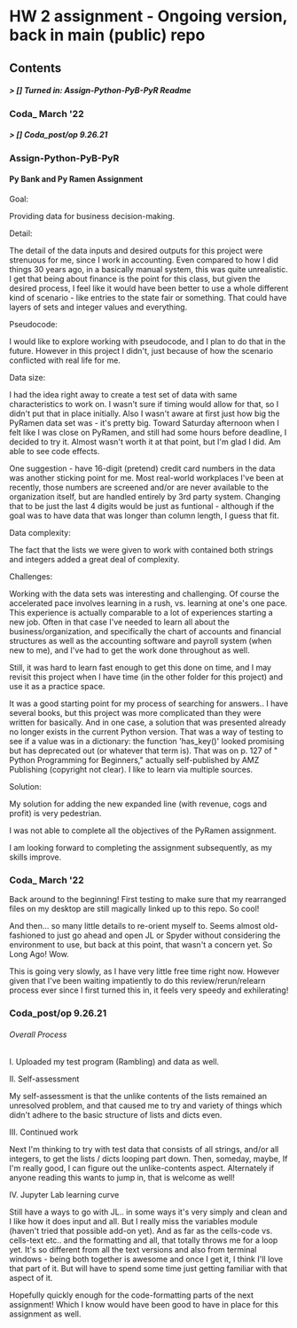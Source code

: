 # HW 2 assignment - Ongoing version, back in main (public) repo


## Contents

##### >   []  Turned in: Assign-Python-PyB-PyR Readme
### Coda_ March '22
##### >   []  Coda_post/op 9.26.21




### Assign-Python-PyB-PyR

#### Py Bank and Py Ramen Assignment


Goal:

Providing data for business decision-making.

Detail:

The detail of the data inputs and desired outputs for this project were strenuous for me, since I work in accounting. Even compared to how I did things 30 years ago, in a basically manual system, this was quite unrealistic. I get that being about finance is the point for this class, but given the desired process, I feel like it would have been better to use a whole different kind of scenario - like entries to the state fair or something. That could have layers of sets and integer values and everything.

Pseudocode:

I would like to explore working with pseudocode, and I plan to do that in the future. However in this project I didn't, just because of how the scenario conflicted with real life for me. 

Data size:

I had the idea right away to create a test set of data with same characteristics to work on. I wasn't sure if timing would allow for that, so I didn't put that in place initially. Also I wasn't aware at first just how big the PyRamen data set was - it's pretty big. Toward Saturday afternoon when I felt like I was close on PyRamen, and still had some hours before deadline, I decided to try it. Almost wasn't worth it at that point, but I'm glad I did. Am able to see code effects.

One suggestion - have 16-digit (pretend) credit card numbers in the data was another sticking point for me. Most real-world workplaces I've been at recently, those numbers are screened and/or are never available to the organization itself, but are handled entirely by 3rd party system. Changing that to be just the last 4 digits would be just as funtional - although if the goal was to have data that was longer than column length, I guess that fit. 

Data complexity:

The fact that the lists we were given to work with contained both strings and integers added a great deal of complexity. 

Challenges:

Working with the data sets was interesting and challenging. Of course the accelerated pace involves learning in a rush, vs. learning at one's one pace. This experience is actually comparable to a lot of experiences starting a new job. Often in that case I've needed to learn all about the business/organization, and specifically the chart of accounts and financial structures as well as the accounting software and payroll system (when new to me), and I've had to get the work done throughout as well. 

Still, it was hard to learn fast enough to get this done on time, and I may revisit this project when I have time (in the other folder for this project) and use it as a practice space. 

It was a good starting point for my process of searching for answers.. I have several books, but this project was more complicated than they were written for basically. And in one case, a solution that was presented already no longer exists in the current Python version. That was a way of testing to see if a value was in a dictionary: the function 'has_key()' looked promising but has deprecated out (or whatever that term is). That was on p. 127 of " Python Programming for Beginners," actually self-published by AMZ Publishing (copyright not clear). I like to learn via multiple sources. 

Solution:

My solution for adding the new expanded line (with revenue, cogs and profit) is very pedestrian.

I was not able to complete all the objectives of the PyRamen assignment.

I am looking forward to completing the assignment subsequently, as my skills improve. 

### Coda_ March '22

Back around to the beginning! First testing to make sure that my rearranged files on my desktop are still magically linked up to this repo. So cool!

And then... so many little details to re-orient myself to. Seems almost old-fashioned to just go ahead and open JL or Spyder without considering the environment to use, but back at this point, that wasn't a concern yet. So Long Ago! Wow.

This is going very slowly, as I have very little free time right now. However given that I've been waiting impatiently to do this review/rerun/relearn process ever since I first turned this in, it feels very speedy and exhilerating!


### Coda_post/op 9.26.21

###### Overall Process

I. Uploaded my test program (Rambling) and data as well. 

II. Self-assessment

My self-assessment is that the unlike contents of the lists remained an unresolved problem, and that caused me to try and variety of things which didn't adhere to the basic structure of lists and dicts even. 

III. Continued work

Next I'm thinking to try with test data that consists of all strings, and/or all integers, to get the lists / dicts looping part down.
Then, someday, maybe, If I'm really good, I can figure out the unlike-contents aspect.
Alternately if anyone reading this wants to jump in, that is welcome as well!

IV. Jupyter Lab learning curve

Still have a ways to go with JL.. in some ways it's very simply and clean and I like how it does input and all. But I really miss the variables module (haven't tried that possible add-on yet). And as far as the cells-code vs. cells-text etc.. and the formatting and all, that totally throws me for a loop yet. It's so different from all the text versions and also from terminal windows - being both together is awesome and once I get it, I think I'll love that part of it. But will have to spend some time just getting familiar with that aspect of it. 

Hopefully quickly enough for the code-formatting parts of the next assignment! Which I know would have been good to have in place for this assignment as well. 
